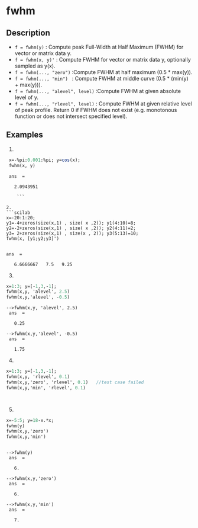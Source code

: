 #  fwhm
## Description
- `f = fwhm(y)` : Compute peak Full-Width at Half Maximum (FWHM) for vector or matrix data y.
- `f = fwhm(x, y)'` : Compute FWHM for vector or matrix data y, optionally sampled as y(x).
- `f = fwhm(..., "zero")` :Compute FWHM at half maximum (0.5 * max(y)).
- `f = fwhm(..., "min") ` : Compute FWHM at middle curve (0.5 * (min(y) + max(y))).
- `f = fwhm(..., "alevel", level)` :Compute FWHM at given absolute level of y.
- `f = fwhm(..., "rlevel", level)` : Compute FWHM at given relative level of peak profile.
Return 0 if FWHM does not exist (e.g. monotonous function or does not intersect specified level).

## Examples
1. 
```scilab
 x=-%pi:0.001:%pi; y=cos(x);
 fwhm(x, y) 
```
```output
 ans  =

   2.0943951

    ```

2.
```scilab
x=-20:1:20;
y1=-4+zeros(size(x,1) , size( x ,2)); y1(4:10)=8;
y2=-2+zeros(size(x,1) , size( x ,2)); y2(4:11)=2;
y3= 2+zeros(size(x,1) , size(x , 2)); y3(5:13)=10;
fwhm(x, [y1;y2;y3]')
 
```
```output
ans  =

   6.6666667   7.5   9.25

```
3.
```scilab
x=1:3; y=[-1,3,-1];
fwhm(x,y, 'alevel', 2.5)
fwhm(x,y,'alevel', -0.5)

```
```output
-->fwhm(x,y, 'alevel', 2.5)
 ans  =

   0.25

-->fwhm(x,y,'alevel', -0.5)
 ans  =

   1.75

```
4.
```scilab
x=1:3; y=[-1,3,-1];
fwhm(x,y, 'rlevel', 0.1)
fwhm(x,y,'zero', 'rlevel', 0.1)   //test case failed
fwhm(x,y,'min', 'rlevel', 0.1)

```
```output


```
5.
```scilab
x=-5:5; y=18-x.*x; 
fwhm(y)
fwhm(x,y,'zero')
fwhm(x,y,'min')

```
```output

-->fwhm(y)
 ans  =

   6.

-->fwhm(x,y,'zero')
 ans  =

   6.

-->fwhm(x,y,'min')
 ans  =

   7.

```
